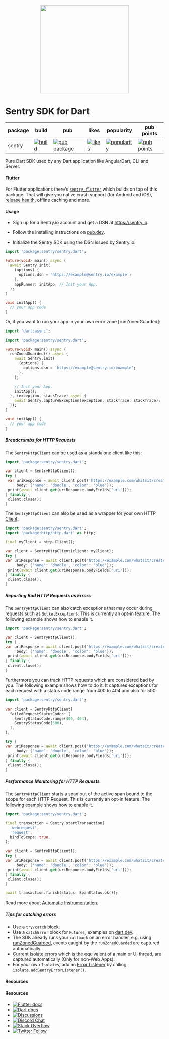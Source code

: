 <p align="center">
  <a href="https://sentry.io" target="_blank" align="center">
    <img src="https://sentry-brand.storage.googleapis.com/sentry-logo-black.png" width="280">
  </a>
  <br />
</p>

Sentry SDK for Dart
===========

| package | build | pub | likes | popularity | pub points |
| ------- | ------- | ------- | ------- | ------- | ------- |
| sentry | [![build](https://github.com/getsentry/sentry-dart/workflows/sentry-dart/badge.svg?branch=main)](https://github.com/getsentry/sentry-dart/actions?query=workflow%3Asentry-dart) | [![pub package](https://img.shields.io/pub/v/sentry.svg)](https://pub.dev/packages/sentry) | [![likes](https://img.shields.io/pub/likes/sentry)](https://pub.dev/packages/sentry/score) | [![popularity](https://img.shields.io/pub/popularity/sentry)](https://img.shields.io/pub/sentry) | [![pub points](https://img.shields.io/pub/points/sentry)](https://pub.dev/packages/sentry/score)

Pure Dart SDK used by any Dart application like AngularDart, CLI and Server.

#### Flutter

For Flutter applications there's [`sentry_flutter`](https://pub.dev/packages/sentry_flutter) which builds on top of this package.
That will give you native crash support (for Android and iOS), [release health](https://docs.sentry.io/product/releases/health/), offline caching and more.

#### Usage

- Sign up for a Sentry.io account and get a DSN at https://sentry.io.

- Follow the installing instructions on [pub.dev](https://pub.dev/packages/sentry/install).

- Initialize the Sentry SDK using the DSN issued by Sentry.io:

```dart
import 'package:sentry/sentry.dart';

Future<void> main() async {
  await Sentry.init(
    (options) {
      options.dsn = 'https://example@sentry.io/example';
    },
    appRunner: initApp, // Init your App.
  );
}

void initApp() {
  // your app code
}
```

Or, if you want to run your app in your own error zone [runZonedGuarded]:  

```dart
import 'dart:async';

import 'package:sentry/sentry.dart';

Future<void> main() async {
  runZonedGuarded(() async {
    await Sentry.init(
      (options) {
        options.dsn = 'https://example@sentry.io/example';
      },
    );

    // Init your App.
    initApp();
  }, (exception, stackTrace) async {
    await Sentry.captureException(exception, stackTrace: stackTrace);
  });
}

void initApp() {
  // your app code
}
```

##### Breadcrumbs for HTTP Requests

The `SentryHttpClient` can be used as a standalone client like this:
```dart
import 'package:sentry/sentry.dart';

var client = SentryHttpClient();
try {
 var uriResponse = await client.post('https://example.com/whatsit/create',
     body: {'name': 'doodle', 'color': 'blue'});
 print(await client.get(uriResponse.bodyFields['uri']));
} finally {
 client.close();
}
```

The `SentryHttpClient` can also be used as a wrapper for your own
HTTP [Client](https://pub.dev/documentation/http/latest/http/Client-class.html):
```dart
import 'package:sentry/sentry.dart';
import 'package:http/http.dart' as http;

final myClient = http.Client();

var client = SentryHttpClient(client: myClient);
try {
var uriResponse = await client.post('https://example.com/whatsit/create',
     body: {'name': 'doodle', 'color': 'blue'});
 print(await client.get(uriResponse.bodyFields['uri']));
} finally {
 client.close();
}
```

##### Reporting Bad HTTP Requests as Errors

The `SentryHttpClient` can also catch exceptions that may occur during requests
such as [`SocketException`](https://api.dart.dev/stable/2.13.4/dart-io/SocketException-class.html)s.
This is currently an opt-in feature. The following example shows how to enable it.

```dart
import 'package:sentry/sentry.dart';

var client = SentryHttpClient();
try {
var uriResponse = await client.post('https://example.com/whatsit/create',
     body: {'name': 'doodle', 'color': 'blue'});
 print(await client.get(uriResponse.bodyFields['uri']));
} finally {
 client.close();
}
```

Furthermore you can track HTTP requests which are considered bad by you.
The following example shows how to do it. It captures exceptions for 
each request with a status code range from 400 to 404 and also for 500.

```dart
import 'package:sentry/sentry.dart';

var client = SentryHttpClient(
  failedRequestStatusCodes: [
    SentryStatusCode.range(400, 404),
    SentryStatusCode(500),
  ],
);

try {
var uriResponse = await client.post('https://example.com/whatsit/create',
     body: {'name': 'doodle', 'color': 'blue'});
 print(await client.get(uriResponse.bodyFields['uri']));
} finally {
 client.close();
}
```

##### Performance Monitoring for HTTP Requests

The `SentryHttpClient` starts a span out of the active span bound to the scope for each HTTP Request. This is currently an opt-in feature. The following example shows how to enable it.

```dart
import 'package:sentry/sentry.dart';

final transaction = Sentry.startTransaction(
  'webrequest',
  'request',
  bindToScope: true,
);

var client = SentryHttpClient();
try {
var uriResponse = await client.post('https://example.com/whatsit/create',
     body: {'name': 'doodle', 'color': 'blue'});
 print(await client.get(uriResponse.bodyFields['uri']));
} finally {
 client.close();
}

await transaction.finish(status: SpanStatus.ok());
```

Read more about [Automatic Instrumentation](https://docs.sentry.io/platforms/dart/performance/instrumentation/automatic-instrumentation/).

##### Tips for catching errors

- Use a `try/catch` block.
- Use a `catchError` block for `Futures`, examples on [dart.dev](https://dart.dev/guides/libraries/futures-error-handling).
- The SDK already runs your `callback` on an error handler, e.g. using [runZonedGuarded](https://api.flutter.dev/flutter/dart-async/runZonedGuarded.html), events caught by the `runZonedGuarded` are captured automatically.
- [Current Isolate errors](https://api.flutter.dev/flutter/dart-isolate/Isolate/addErrorListener.html) which is the equivalent of a main or UI thread, are captured automatically (Only for non-Web Apps).
- For your own `Isolates`, add an [Error Listener](https://api.flutter.dev/flutter/dart-isolate/Isolate/addErrorListener.html) by calling `isolate.addSentryErrorListener()`.

#### Resources

#### Resources

* [![Flutter docs](https://img.shields.io/badge/documentation-sentry.io-green.svg?label=flutter%20docs)](https://docs.sentry.io/platforms/flutter/)
* [![Dart docs](https://img.shields.io/badge/documentation-sentry.io-green.svg?label=dart%20docs)](https://docs.sentry.io/platforms/dart/)
* [![Discussions](https://img.shields.io/github/discussions/getsentry/sentry-dart.svg)](https://github.com/getsentry/sentry-dart/discussions)
* [![Discord Chat](https://img.shields.io/discord/621778831602221064?logo=discord&logoColor=ffffff&color=7389D8)](https://discord.gg/gB6ja9uZuN)
* [![Stack Overflow](https://img.shields.io/badge/stack%20overflow-sentry-green.svg)](https://stackoverflow.com/questions/tagged/sentry)
* [![Twitter Follow](https://img.shields.io/twitter/follow/getsentry?label=getsentry&style=social)](https://twitter.com/intent/follow?screen_name=getsentry)
